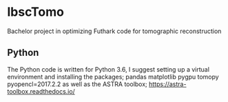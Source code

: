 # lbscTomo
Bachelor project in optimizing Futhark code for tomographic reconstruction

## Python
The Python code is written for Python 3.6, I suggest setting up a virtual environment and installing the packages; pandas matplotlib pygpu tomopy pyopencl=2017.2.2 as well as the ASTRA toolbox; https://astra-toolbox.readthedocs.io/
